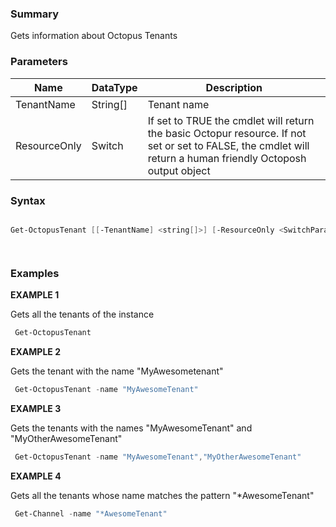 ﻿### Summary
Gets information about Octopus Tenants
### Parameters
| Name | DataType          | Description |
| ------------- | ----------- | ----------- |
| TenantName | String[] |  Tenant name     |
| ResourceOnly | Switch |  If set to TRUE the cmdlet will return the basic Octopur resource. If not set or set to FALSE, the cmdlet will return a human friendly Octoposh  output object     |

### Syntax
``` powershell

Get-OctopusTenant [[-TenantName] <string[]>] [-ResourceOnly <SwitchParameter>] [<CommonParameters>]




``` 

### Examples
**EXAMPLE 1**

Gets all the tenants of the instance

``` powershell 
 Get-OctopusTenant
``` 

**EXAMPLE 2**

Gets the tenant with the name "MyAwesometenant"

``` powershell 
 Get-OctopusTenant -name "MyAwesomeTenant"
``` 

**EXAMPLE 3**

Gets the tenants with the names "MyAwesomeTenant" and "MyOtherAwesomeTenant"

``` powershell 
 Get-OctopusTenant -name "MyAwesomeTenant","MyOtherAwesomeTenant"
``` 

**EXAMPLE 4**

Gets all the tenants whose name matches the pattern "*AwesomeTenant"

``` powershell 
 Get-Channel -name "*AwesomeTenant"
``` 

